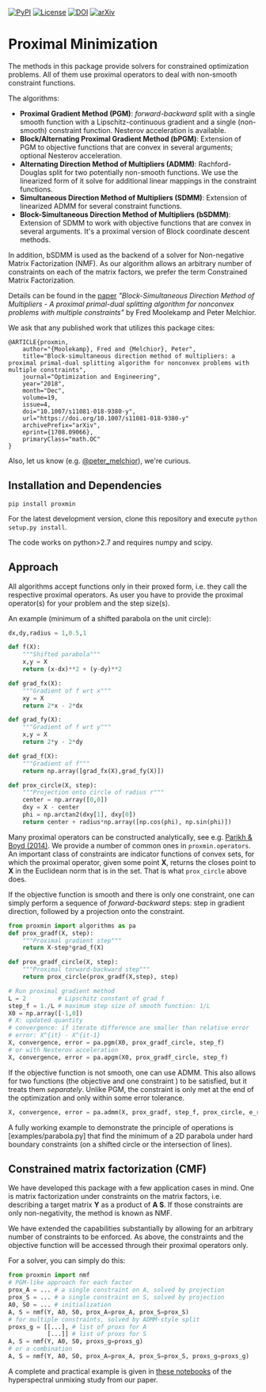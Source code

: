 [![PyPI](https://img.shields.io/pypi/v/proxmin.svg)](https://pypi.org/project/proxmin/)
[![License](https://img.shields.io/github/license/pmelchior/proxmin.svg)](https://github.com/pmelchior/proxmin/blob/master/LICENSE.md)
[![DOI](https://img.shields.io/badge/DOI-10.1007%2Fs11081--018--9380--y-blue.svg)](https://doi.org/10.1007/s11081-018-9380-y)
[![arXiv](https://img.shields.io/badge/arxiv-1708.09066-red.svg)](http://arxiv.org/abs/1708.09066)

# Proximal Minimization

The methods in this package provide solvers for constrained optimization problems. All of them use proximal operators to deal with non-smooth constraint functions.

The algorithms:

* **Proximal Gradient Method (PGM)**: *forward-backward* split with a single smooth function with a Lipschitz-continuous gradient and a single (non-smooth) constraint function. Nesterov acceleration is available.
* **Block/Alternating Proximal Gradient Method (bPGM)**: Extension of PGM to objective functions that are convex in several arguments; optional Nesterov acceleration.
* **Alternating Direction Method of Multipliers (ADMM)**: Rachford-Douglas split for two potentially non-smooth functions. We use the linearized form of it solve for additional linear mappings in the constraint functions.
* **Simultaneous Direction Method of Multipliers (SDMM)**: Extension of linearized ADMM for several constraint functions.
* **Block-Simultaneous Direction Method of Multipliers (bSDMM)**: Extension of SDMM to work with objective functions that are convex in several arguments. It's a proximal version of Block coordinate descent methods.

In addition, bSDMM is used as the backend of a solver for Non-negative Matrix Factorization (NMF). As our algorithm allows an arbitrary number of constraints on each of the matrix factors, we prefer the term Constrained Matrix Factorization.

Details can be found in the [paper](https://doi.org/10.1007/s11081-018-9380-y) *"Block-Simultaneous Direction Method of Multipliers - A proximal primal-dual splitting algorithm for nonconvex problems with multiple constraints"* by Fred Moolekamp and Peter Melchior.

We ask that any published work that utilizes this package cites:
```
@ARTICLE{proxmin,
    author="{Moolekamp}, Fred and {Melchior}, Peter",
    title="Block-simultaneous direction method of multipliers: a proximal primal-dual splitting algorithm for nonconvex problems with multiple constraints",
    journal="Optimization and Engineering",
    year="2018",
    month="Dec",
    volume=19,
    issue=4,
    doi="10.1007/s11081-018-9380-y",
    url="https://doi.org/10.1007/s11081-018-9380-y"
    archivePrefix="arXiv",
    eprint={1708.09066},
    primaryClass="math.OC"
}
```
Also, let us know (e.g. [@peter_melchior](https://twitter.com/peter_melchior)), we're curious.

## Installation and Dependencies

```
pip install proxmin
```

 For the latest development version, clone this repository and execute `python setup.py install`.

The code works on python>2.7 and requires numpy and scipy.

## Approach

All algorithms accept functions only in their proxed form, i.e. they call the respective proximal operators. As user you have to provide the proximal operator(s) for your problem and the step size(s).

An example (minimum of a shifted parabola on the unit circle):

```python
dx,dy,radius = 1,0.5,1

def f(X):
    """Shifted parabola"""
    x,y = X
    return (x-dx)**2 + (y-dy)**2

def grad_fx(X):
    """Gradient of f wrt x"""
    xy = X
    return 2*x - 2*dx

def grad_fy(X):
    """Gradient of f wrt y"""
    x,y = X
    return 2*y - 2*dy

def grad_f(X):
    """Gradient of f"""
    return np.array([grad_fx(X),grad_fy(X)])

def prox_circle(X, step):
    """Projection onto circle of radius r"""
    center = np.array([0,0])
    dxy = X - center
    phi = np.arctan2(dxy[1], dxy[0])
    return center + radius*np.array([np.cos(phi), np.sin(phi)])
```

Many proximal operators can be constructed analytically, see e.g. [Parikh & Boyd (2014)](https://web.stanford.edu/~boyd/papers/prox_algs.html). We provide a number of common ones in `proxmin.operators`. An important class of constraints are indicator functions of convex sets, for which the proximal operator, given some point **X**, returns the closes point to **X** in the Euclidean norm that is in the set. That is what `prox_circle` above does.

If the objective function is smooth and there is only one constraint, one can simply perform a sequence of *forward-backward* steps:  step in gradient direction, followed by a projection onto the constraint.

```python
from proxmin import algorithms as pa
def prox_gradf(X, step):
    """Proximal gradient step"""
    return X-step*grad_f(X)

def prox_gradf_circle(X, step):
    """Proximal torward-backward step"""
    return prox_circle(prox_gradf(X,step), step)

# Run proximal gradient method
L = 2         # Lipschitz constant of grad f
step_f = 1./L # maximum step size of smooth function: 1/L
X0 = np.array([-1,0])
# X: updated quantity
# convergence: if iterate difference are smaller than relative error
# error: X^{it} - X^{it-1}
X, convergence, error = pa.pgm(X0, prox_gradf_circle, step_f)
# or with Nesterov acceleration
X, convergence, error = pa.apgm(X0, prox_gradf_circle, step_f)  
```

If the objective function is not smooth, one can use ADMM. This also allows for two functions (the objective and one constraint ) to be satisfied, but it treats them *separately*. Unlike PGM, the constraint is only met at the end of the optimization and only within some error tolerance.

```python
X, convergence, error = pa.admm(X, prox_gradf, step_f, prox_circle, e_rel=1e-3, e_abs=1e-3)
```

A fully working example to demonstrate the principle of operations is [examples/parabola.py] that find the minimum of a 2D parabola under hard boundary constraints (on a shifted circle or the intersection of lines).

## Constrained matrix factorization (CMF)

We have developed this package with a few application cases in mind. One is matrix factorization under constraints on the matrix factors, i.e. describing a target matrix **Y** as a product of **A S**. If those constraints are only non-negativity, the method is known as NMF.

We have extended the capabilities substantially by allowing for an arbitrary number of constraints to be enforced. As above, the constraints and the objective function will be accessed through their proximal operators only.

For a solver, you can simply do this:

```python
from proxmin import nmf
# PGM-like approach for each factor
prox_A = ... # a single constraint on A, solved by projection
prox_S = ... # a single constraint on S, solved by projection
A0, S0 = ... # initialization
A, S = nmf(Y, A0, S0, prox_A=prox_A, prox_S=prox_S)
# for multiple constraints, solved by ADMM-style split
proxs_g = [[...], # list of proxs for A
           [...]] # list of proxs for S
A, S = nmf(Y, A0, S0, proxs_g=proxs_g)
# or a combination
A, S = nmf(Y, A0, S0, prox_A=prox_A, prox_S=prox_S, proxs_g=proxs_g)
```

A complete and practical example is given in [these notebooks](https://github.com/fred3m/hyperspectral) of the hyperspectral unmixing study from our paper.

